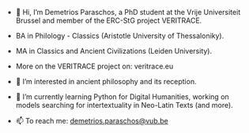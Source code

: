 - 👋 Hi, I’m Demetrios Paraschos, a PhD student at the Vrije Universiteit Brussel and member of the ERC-StG project VERITRACE.
- BA in Philology - Classics (Aristotle University of Thessaloniky).
- MA in Classics and Ancient Civilizations (Leiden University).
- More on the VERITRACE project on: veritrace.eu

- 👀 I’m interested in ancient philosophy and its reception.
- 🌱 I’m currently learning Python for Digital Humanities, working on models searching for intertextuality in Neo-Latin Texts (and more).
- 📫 To reach me: demetrios.paraschos@vub.be

